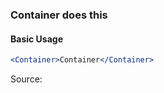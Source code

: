 ### Container does this

#### Basic Usage

```jsx
<Container>Container</Container>
```

Source:

```js { "file": "./Container.js" }
```
